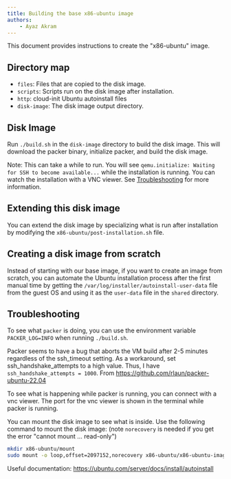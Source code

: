 ```yaml
---
title: Building the base x86-ubuntu image
authors:
    - Ayaz Akram
---
```


This document provides instructions to create the "x86-ubuntu" image.

## Directory map

- `files`: Files that are copied to the disk image.
- `scripts`: Scripts run on the disk image after installation.
- `http`: cloud-init Ubuntu autoinstall files
- `disk-image`: The disk image output directory.

## Disk Image

Run `./build.sh` in the `disk-image` directory to build the disk image.
This will download the packer binary, initialize packer, and build the disk image.

Note: This can take a while to run.
You will see `qemu.initialize: Waiting for SSH to become available...` while the installation is running.
You can watch the installation with a VNC viewer.
See [Troubleshooting](#troubleshooting) for more information.

## Extending this disk image

You can extend the disk image by specializing what is run after installation by modifying the `x86-ubuntu/post-installation.sh` file.

## Creating a disk image from scratch

Instead of starting with our base image, if you want to create an image from scratch, you can automate the Ubuntu installation process after the first manual time by getting the `/var/log/installer/autoinstall-user-data` file from the guest OS and using it as the `user-data` file in the `shared` directory.

## Troubleshooting

To see what `packer` is doing, you can use the environment variable `PACKER_LOG=INFO` when running `./build.sh`.

Packer seems to have a bug that aborts the VM build after 2-5 minutes regardless of the ssh_timeout setting.
As a workaround, set ssh_handshake_attempts to a high value.
Thus, I have `ssh_handshake_attempts = 1000`.
From <https://github.com/rlaun/packer-ubuntu-22.04>

To see what is happening while packer is running, you can connect with a vnc viewer.
The port for the vnc viewer is shown in the terminal while packer is running.

You can mount the disk image to see what is inside.
Use the following command to mount the disk image:
(note `norecovery` is needed if you get the error "cannot mount ... read-only")

```sh
mkdir x86-ubuntu/mount
sudo mount -o loop,offset=2097152,norecovery x86-ubuntu/x86-ubuntu-image/x86-ubuntu x86-ubuntu/mount
```

Useful documentation: https://ubuntu.com/server/docs/install/autoinstall